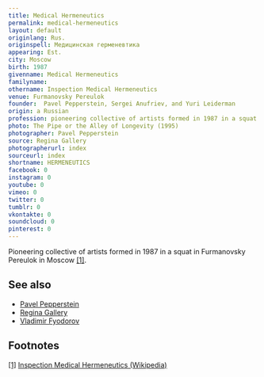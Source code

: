 ```yaml
---
title: Medical Hermeneutics
permalink: medical-hermeneutics
layout: default
originlang: Rus.
originspell: Медицинская герменевтика
appearing: Est.
city: Moscow
birth: 1987
givenname: Medical Hermeneutics
familyname:
othername: Inspection Medical Hermeneutics
venue: Furmanovsky Pereulok
founder:  Pavel Pepperstein, Sergei Anufriev, and Yuri Leiderman
origin: a Russian
profession: pioneering collective of artists formed in 1987 in a squat in Furmanovsky Pereulok in Moscow
photo: The Pipe or the Alley of Longevity (1995)
photographer: Pavel Pepperstein
source: Regina Gallery
photographerurl: index
sourceurl: index
shortname: HERMENEUTICS
facebook: 0
instagram: 0
youtube: 0
vimeo: 0
twitter: 0
tumblr: 0
vkontakte: 0
soundcloud: 0
pinterest: 0
---
```


Pioneering collective of artists formed in 1987 in a squat in Furmanovsky Pereulok in Moscow <span id="a1">[\[1\]](#f1)</span>.

## See also

+ [Pavel Pepperstein](index)
+ [Regina Gallery](index)
+ [Vladimir Fyodorov](fedorov-vladimir)

## Footnotes

[[1]](#a1) <span id="f1"></span> [Inspection Medical Hermeneutics (Wikipedia)](https://en.wikipedia.org/wiki/Inspection_Medical_Hermeneutics)
